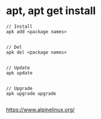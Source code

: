 # apt, apt get install

```
// Install
apk add <package names>


// Del
apk del <package names>


// Update
apk update


// Upgrade
apk upgrade upgrade
  
```


https://www.alpinelinux.org/

